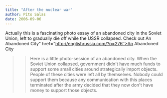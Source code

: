 ```yaml
---
title: "After the nuclear war"
author: Pito Salas
date: 2006-09-06
---
```




Actually this is a fascinating photo essay of an abandoned city in the Soviet
Union, left to gradually die off while the USSR collapsed. Check out  An
Abandoned City" href="http://englishrussia.com/?p=276″>An Abandoned City

>

>> Here is a little photo-session of an abandoned city. When the Soviet Union
collapsed, government didn't have much funds to support some small cities
around strategically import objects. People of these cities were left all by
themselves. Nobody could support them because any communication with this
places terminated after the army decided that they now don't have money to
support those objects.



